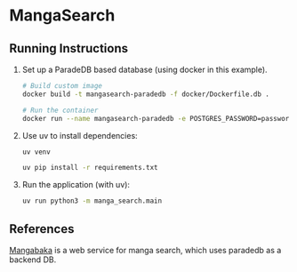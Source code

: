 # MangaSearch

## Running Instructions

1. Set up a ParadeDB based database (using docker in this example).
    ```bash
    # Build custom image
    docker build -t mangasearch-paradedb -f docker/Dockerfile.db .

    # Run the container
    docker run --name mangasearch-paradedb -e POSTGRES_PASSWORD=password -p 5432:5432 -d mangasearch-paradedb
    ```

2. Use uv to install dependencies:
    ```bash
    uv venv

    uv pip install -r requirements.txt
    ```

3. Run the application (with uv):
    ```bash
    uv run python3 -m manga_search.main
    ```

## References

[Mangabaka](https://mangabaka.dev/) is a web service for manga search, which uses paradedb as a backend DB.
